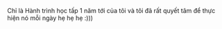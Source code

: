 Chỉ là Hành trình học tấp 1 năm tới của tôi và tôi đã rất quyết tâm để thực hiện nó mỗi ngày hẹ hẹ hẹ :))) 
